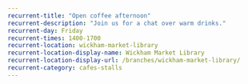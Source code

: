 ```yaml
---
recurrent-title: "Open coffee afternoon"
recurrent-description: "Join us for a chat over warm drinks."
recurrent-day: Friday
recurrent-times: 1400-1700
recurrent-location: wickham-market-library
recurrent-location-display-name: Wickham Market Library
recurrent-location-display-url: /branches/wickham-market-library/
recurrent-category: cafes-stalls
---
```

